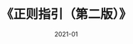 ---
title: 《正则指引（第二版）》
page: readings
comment: 
date: 2021-01
douban: https://book.douban.com/subject/30352656/
tags: 
- 计算机
---